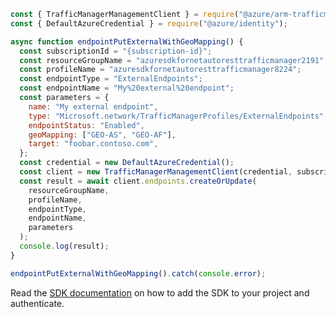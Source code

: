 ```javascript
const { TrafficManagerManagementClient } = require("@azure/arm-trafficmanager");
const { DefaultAzureCredential } = require("@azure/identity");

async function endpointPutExternalWithGeoMapping() {
  const subscriptionId = "{subscription-id}";
  const resourceGroupName = "azuresdkfornetautoresttrafficmanager2191";
  const profileName = "azuresdkfornetautoresttrafficmanager8224";
  const endpointType = "ExternalEndpoints";
  const endpointName = "My%20external%20endpoint";
  const parameters = {
    name: "My external endpoint",
    type: "Microsoft.network/TrafficManagerProfiles/ExternalEndpoints",
    endpointStatus: "Enabled",
    geoMapping: ["GEO-AS", "GEO-AF"],
    target: "foobar.contoso.com",
  };
  const credential = new DefaultAzureCredential();
  const client = new TrafficManagerManagementClient(credential, subscriptionId);
  const result = await client.endpoints.createOrUpdate(
    resourceGroupName,
    profileName,
    endpointType,
    endpointName,
    parameters
  );
  console.log(result);
}

endpointPutExternalWithGeoMapping().catch(console.error);
```

Read the [SDK documentation](https://github.com/Azure/azure-sdk-for-js/blob/%40azure%2Farm-trafficmanager_6.0.1/sdk/trafficmanager/arm-trafficmanager/README.md) on how to add the SDK to your project and authenticate.
